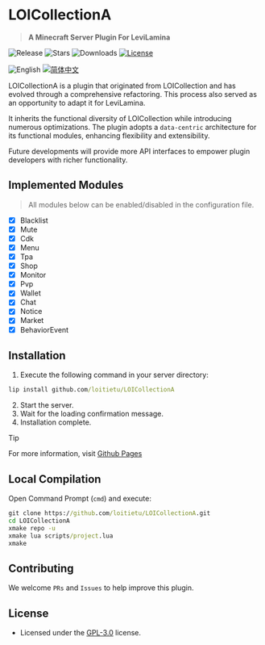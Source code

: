 # LOICollectionA
> **A Minecraft Server Plugin For LeviLamina**

![Release](https://img.shields.io/github/v/release/loitietu/LOICollectionA?style=flat-square)
![Stars](https://img.shields.io/github/stars/loitietu/LOICollectionA?style=social)
![Downloads](https://img.shields.io/github/downloads/loitietu/LOICollectionA/total?style=flat-square)
[![License](https://img.shields.io/github/license/loitietu/LOICollectionA)](LICENSE)

![English](https://img.shields.io/badge/English-inactive?style=for-the-badge)
[![简体中文](https://img.shields.io/badge/简体中文-informational?style=for-the-badge)](README.zh.md)

LOICollectionA is a plugin that originated from LOICollection and has evolved through a comprehensive refactoring. This process also served as an opportunity to adapt it for LeviLamina.

It inherits the functional diversity of LOICollection while introducing numerous optimizations. The plugin adopts a `data-centric` architecture for its functional modules, enhancing flexibility and extensibility.

Future developments will provide more API interfaces to empower plugin developers with richer functionality.

## Implemented Modules
> All modules below can be enabled/disabled in the configuration file.

- [x] Blacklist
- [x] Mute
- [x] Cdk
- [x] Menu
- [x] Tpa
- [x] Shop
- [x] Monitor
- [x] Pvp
- [x] Wallet
- [x] Chat
- [x] Notice
- [x] Market
- [x] BehaviorEvent

## Installation
1. Execute the following command in your server directory:
```cmd
lip install github.com/loitietu/LOICollectionA
```
2. Start the server.
3. Wait for the loading confirmation message.
4. Installation complete.

> [!TIP]
> For more information, visit [Github Pages](https://loitietu.github.io/LOICollectionA/)

## Local Compilation
Open Command Prompt (`cmd`) and execute:
```cmd
git clone https://github.com/loitietu/LOICollectionA.git
cd LOICollectionA
xmake repo -u
xmake lua scripts/project.lua
xmake
```

## Contributing
We welcome `PRs` and `Issues` to help improve this plugin.

## License
- Licensed under the [GPL-3.0](LICENSE) license.
